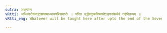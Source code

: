 ```yaml
---
sutra: अङ्गस्य
vRtti: अधिकारोयमाऽऽसप्तमाध्यायपरिसमाप्तेः । यदित उर्द्धमनुक्रमिष्यामोऽङ्गस्येत्येवं तद्वेदितव्यम् ॥
vRtti_eng: Whatever will be taught here after upto the end of the Seventh _Adhyaya_, is consequent upon the stem (_anga_).

---
```

